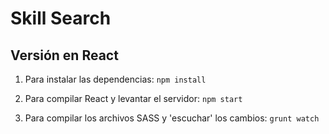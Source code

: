 # Skill Search #

## Versión en React

1. Para instalar las dependencias:
`npm install`

2. Para compilar React y levantar el servidor:
`npm start`

3. Para compilar los archivos SASS y 'escuchar' los cambios:
`grunt watch`